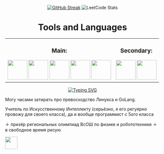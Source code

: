 
<div align="center">
  
  [![GitHub Streak](http://github-readme-streak-stats.herokuapp.com?user=ZenSam7&theme=dark&background=030303)](vision-friendly-dark)
  ![LeetCode Stats](https://leetcard.jacoblin.cool/ZenSam7?theme=dark&font=Rubik)
</div>


<h1 align="center">Tools and Languages</h1>

<table align="center">
  <tr>
    <td>
      <div align="center">
        <h3>Main:</h3>
        <img src="https://cdn-icons-png.flaticon.com/64/5968/5968350.png" height="64"> 
        <img src="https://cdn-icons-png.flaticon.com/64/5968/5968342.png" height="64"> 
        <img src="https://cdn.akamai.steamstatic.com/steamcommunity/public/images/avatars/0e/0e40f819f7760db7100b872db2e937b200deac6c_medium.jpg" height="64">
        <img src="https://oopy.lazyrockets.com/api/v2/notion/image?src=https:%2F%2Fnoticon-static.tammolo.com%2Fdgggcrkxq%2Fimage%2Fupload%2Fv1568175385%2Fnoticon%2Fiodu1jssf0kwe4oie2dt.png&blockId=c9ffa4b5-c25a-40eb-9ce3-93af59fb1201" height="64"> 
        <img src="https://cdn.cloudflare.steamstatic.com/steamcommunity/public/images/avatars/21/21a30461549a437411ed6b6f6530055d748b05da_medium.jpg" height="64"> 
      </div>
    </td>
    <td>
      <div align="center">
        <h3>Secondary:</h3>
        <img src="https://cdn-icons-png.flaticon.com/64/6132/6132222.png" height="64"> 
        <img src="https://logosdownload.com/logo/arduino-logo-big.png" height="64"> 
      </div>
    </td>
  </tr>
</table>


<div align="center">

  <!-- font=Gabriola -->
  [![Typing SVG](https://readme-typing-svg.herokuapp.com?font=Cambria+Math&size=30&height=70&center=true&random=true&lines=Python+%26+Go+one+❤️+love;❤️+МурМурМур+❤️;$+sudo+run+love+❤️)](https://git.io/typing-svg)  
</div> 


Могу часами затирать про превосходство Линукса и GoLang.
  
Учитель по Искусственному Интеллекту (серьёзно, я его регуярно провожу для своего класса), да и вообще программист с 5ого класса 

＋ призёр региональных олимпиад ВсОШ по физике и робототехнике ＋ в свободное время рисую

<span style="display: inline-block;"><a href="https://t.me/ZenSam7" target="blank"><img align="center" src="https://cdn-icons-png.flaticon.com/512/2504/2504941.png" height="40" /></a></span>
